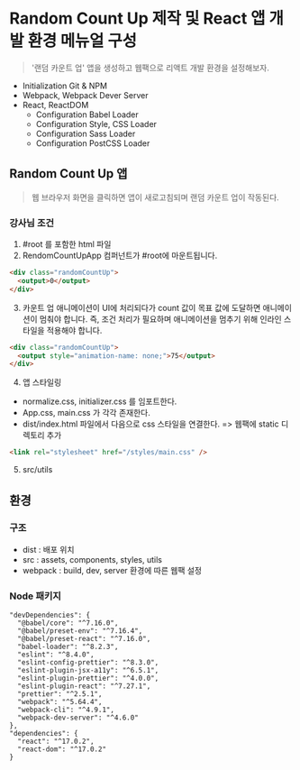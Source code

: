 # Random Count Up 제작 및 React 앱 개발 환경 메뉴얼 구성

> '랜덤 카운트 업' 앱을 생성하고 웹팩으로 리액트 개발 환경을 설정해보자.

- Initialization Git & NPM
- Webpack, Webpack Dever Server
- React, ReactDOM
  - Configuration Babel Loader
  - Configuration Style, CSS Loader
  - Configuration Sass Loader
  - Configuration PostCSS Loader

## Random Count Up 앱

> 웹 브라우저 화면을 클릭하면 앱이 새로고침되며 랜덤 카운트 업이 작동된다.

### 강사님 조건

1. #root 를 포함한 html 파일
2. RendomCountUpApp 컴퍼넌트가 #root에 마운트됩니다.

```html
<div class="randomCountUp">
  <output>0</output>
</div>
```

3. 카운트 업 애니메이션이 UI에 처리되다가 count 값이 목표 값에 도달하면 애니메이션이 멈춰야 합니다. 즉, 조건 처리가 필요하며 애니메이션을 멈추기 위해 인라인 스타일을 적용해야 합니다.

```html
<div class="randomCountUp">
  <output style="animation-name: none;">75</output>
</div>
```

4. 앱 스타일링

- normalize.css, initializer.css 를 임포트한다.
- App.css, main.css 가 각각 존재한다.
- dist/index.html 파일에서 다음으로 css 스타일을 연결한다. => 웹팩에 static 디렉토리 추가

```html
<link rel="stylesheet" href="/styles/main.css" />
```

5. src/utils

## 환경

### 구조

- dist : 배포 위치
- src : assets, components, styles, utils
- webpack : build, dev, server 환경에 따른 웹팩 설정

### Node 패키지

```
"devDependencies": {
  "@babel/core": "^7.16.0",
  "@babel/preset-env": "^7.16.4",
  "@babel/preset-react": "^7.16.0",
  "babel-loader": "^8.2.3",
  "eslint": "^8.4.0",
  "eslint-config-prettier": "^8.3.0",
  "eslint-plugin-jsx-a11y": "^6.5.1",
  "eslint-plugin-prettier": "^4.0.0",
  "eslint-plugin-react": "^7.27.1",
  "prettier": "^2.5.1",
  "webpack": "^5.64.4",
  "webpack-cli": "^4.9.1",
  "webpack-dev-server": "^4.6.0"
},
"dependencies": {
  "react": "^17.0.2",
  "react-dom": "^17.0.2"
}
```
